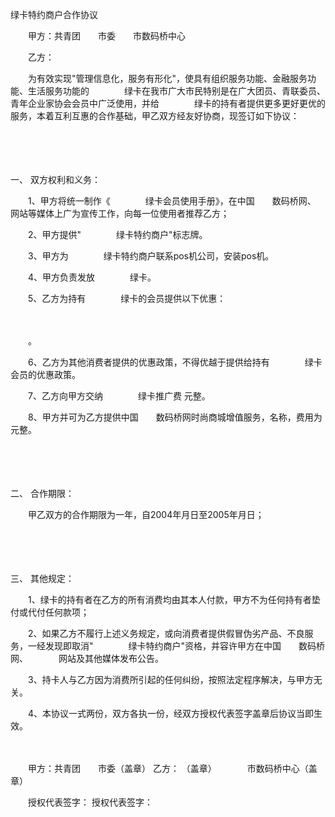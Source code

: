 



绿卡特约商户合作协议



 

　　甲方：共青团　　市委　　市数码桥中心

　　乙方：　　

　　为有效实现"管理信息化，服务有形化"，使具有组织服务功能、金融服务功能、生活服务功能的　　　　绿卡在我市广大市民特别是在广大团员、青联委员、青年企业家协会会员中广泛使用，并给　　　　绿卡的持有者提供更多更好更优的服务，本着互利互惠的合作基础，甲乙双方经友好协商，现签订如下协议：

　　

　　

一、
双方权利和义务：

　　1、甲方将统一制作《　　　　绿卡会员使用手册》，在中国　　数码桥网、　　　　网站等媒体上广为宣传工作，向每一位使用者推荐乙方；

　　2、甲方提供"　　　　绿卡特约商户"标志牌。

　　3、甲方为　　　　绿卡特约商户联系pos机公司，安装pos机。

　　4、甲方负责发放　　　　绿卡。

　　5、乙方为持有　　　　绿卡的会员提供以下优惠：

　　

　　。

　　6、乙方为其他消费者提供的优惠政策，不得优越于提供给持有　　　　绿卡会员的优惠政策。

　　7、乙方向甲方交纳　　　　绿卡推广费 元整。

　　8、甲方并可为乙方提供中国　　数码桥网时尚商城增值服务，名称，费用为元整。

　　

　　

二、
合作期限：

　　甲乙双方的合作期限为一年，自2004年月日至2005年月日；

　　

　　

三、
其他规定：

　　1、绿卡的持有者在乙方的所有消费均由其本人付款，甲方不为任何持有者垫付或代付任何款项；

　　2、如果乙方不履行上述义务规定，或向消费者提供假冒伪劣产品、不良服务，一经发现即取消"　　　　绿卡特约商户"资格，并容许甲方在中国　　数码桥网、　　　　网站及其他媒体发布公告。

　　3、持卡人与乙方因为消费所引起的任何纠纷，按照法定程序解决，与甲方无关。

　　4、本协议一式两份，双方各执一份，经双方授权代表签字盖章后协议当即生效。　　

　　

　　甲方：共青团　　市委（盖章） 乙方： （盖章）　　　　市数码桥中心（盖章）　　

　　授权代表签字： 授权代表签字：　　